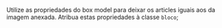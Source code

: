 Utilize as propriedades do box model para deixar os articles iguais aos da imagem anexada. 
Atribua estas propriedades à classe `bloco`;